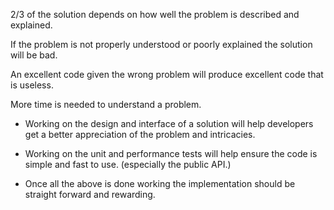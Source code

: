 
2/3 of the solution depends on how well the problem is described and explained.

If the problem is not properly understood or poorly explained the solution will be bad.

An excellent code given the wrong problem will produce excellent code that is useless.


More time is needed to understand a problem.

- Working on the design and interface of a solution will help developers get a better appreciation of the problem and intricacies.

- Working on the unit and performance tests will help ensure the code is simple and fast to use. (especially the public API.)

- Once all the above is done working the implementation should be straight forward and rewarding.